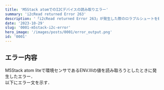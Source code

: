 ```yaml
---
title: 'M5Stack atomでのI2Cデバイスの読み取りエラー'
summary: 'i2cRead returned Error 263'
description: '「i2cRead returned Error 263」が発生した際のロラブルシュートを軽く書きました．'
date: '2023-10-29'
slug: '0001-m5stack-i2c-error'
hero_image: '/images/posts/0001/error_output.png'
id: '0001'
---
```


## エラー内容
M5Stack atom liteで環境センサであるENV.IIIの値を読み取ろうとしたときに発生したエラー．  
以下にエラー文を示す．